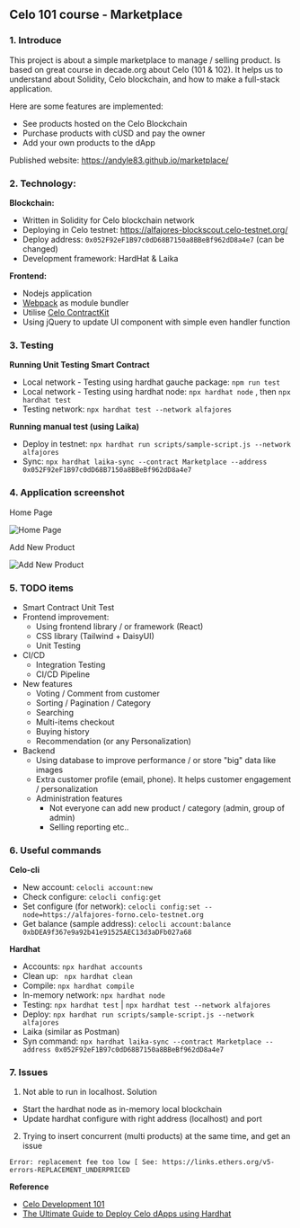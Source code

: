 ## Celo 101 course - Marketplace

### 1. Introduce

This project is about a simple marketplace to manage / selling product. Is based on great course in decade.org about Celo (101 & 102). It helps us to understand about Solidity, Celo blockchain, and how to make a full-stack application.

Here are some features are implemented:

- See products hosted on the Celo Blockchain
- Purchase products with cUSD and pay the owner
- Add your own products to the dApp

Published website: https://andyle83.github.io/marketplace/

### 2. Technology:

**Blockchain:**

- Written in Solidity for Celo blockchain network
- Deploying in Celo testnet: https://alfajores-blockscout.celo-testnet.org/
- Deploy address: `0x052F92eF1B97c0dD68B7150a8BBeBf962dD8a4e7` (can be changed)
- Development framework: HardHat & Laika

**Frontend:**

- Nodejs application 
- [Webpack](https://webpack.js.org/guides/getting-started/) as module bundler
- Utilise [Celo ContractKit](https://docs.celo.org/developer-guide/contractkit/setup)
- Using jQuery to update UI component with simple even handler function

### 3. Testing

**Running Unit Testing Smart Contract**

- Local network - Testing using hardhat gauche package: `npm run test`
- Local network - Testing using hardhat node: `npx hardhat node` , then `npx hardhat test`
- Testing network:  `npx hardhat test --network alfajores`

**Running manual test (using Laika)**
  
- Deploy in testnet: `npx hardhat run scripts/sample-script.js --network alfajores`
- Sync: `npx hardhat laika-sync --contract Marketplace --address 0x052F92eF1B97c0dD68B7150a8BBeBf962dD8a4e7`

### 4. Application screenshot

Home Page

![Home Page](https://raw.githubusercontent.com/andyle83/marketplace/main/demo/1.png)

Add New Product

![Add New Product](https://raw.githubusercontent.com/andyle83/marketplace/main/demo/2.png)

### 5. TODO items

- Smart Contract Unit Test
- Frontend improvement:
  - Using frontend library / or framework (React)
  - CSS library (Tailwind + DaisyUI)
  - Unit Testing
- CI/CD
  - Integration Testing
  - CI/CD Pipeline
- New features
  - Voting / Comment from customer
  - Sorting / Pagination / Category
  - Searching
  - Multi-items checkout
  - Buying history
  - Recommendation (or any Personalization)
- Backend 
  - Using database to improve performance / or store "big" data like images
  - Extra customer profile (email, phone). It helps customer engagement / personalization
  - Administration features
    - Not everyone can add new product / category (admin, group of admin)
    - Selling reporting etc..

### 6. Useful commands

**Celo-cli**

- New account: `celocli account:new`
- Check configure: `celocli config:get`
- Set configure (for network): `celocli config:set --node=https://alfajores-forno.celo-testnet.org`
- Get balance (sample address): `celocli account:balance 0xbDEA9f367e9a92b41e91525AEC13d3aDFb027a68`

**Hardhat**

- Accounts: `npx hardhat accounts`
- Clean up: ` npx hardhat clean`
- Compile: `npx hardhat compile`
- In-memory network: `npx hardhat node`
- Testing: `npx hardhat test` | `npx hardhat test --network alfajores`
- Deploy: `npx hardhat run scripts/sample-script.js --network alfajores`
- Laika (similar as Postman)
- Syn command: `npx hardhat laika-sync --contract Marketplace --address 0x052F92eF1B97c0dD68B7150a8BBeBf962dD8a4e7`

### 7. Issues

1. Not able to run in localhost. Solution
  - Start the hardhat node as in-memory local blockchain
  - Update hardhat configure with right address (localhost) and port

2. Trying to insert concurrent (multi products) at the same time, and get an issue

```
Error: replacement fee too low [ See: https://links.ethers.org/v5-errors-REPLACEMENT_UNDERPRICED 
```

**Reference**

- [Celo Development 101](https://dacade.org/)
- [The Ultimate Guide to Deploy Celo dApps using Hardhat](https://medium.com/celodevelopers/hardhat-and-celo-the-ultimate-guide-to-deploy-celo-dapps-using-hardhat-747f42ad0788)
